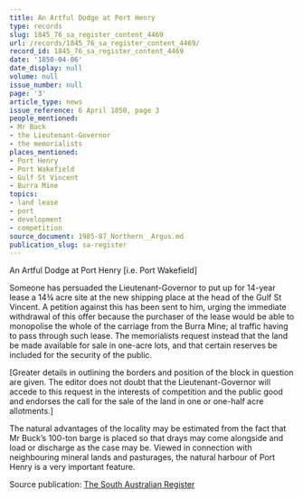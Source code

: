 ```yaml
---
title: An Artful Dodge at Port Henry
type: records
slug: 1845_76_sa_register_content_4469
url: /records/1845_76_sa_register_content_4469/
record_id: 1845_76_sa_register_content_4469
date: '1850-04-06'
date_display: null
volume: null
issue_number: null
page: '3'
article_type: news
issue_reference: 6 April 1850, page 3
people_mentioned:
- Mr Buck
- the Lieutenant-Governor
- the memorialists
places_mentioned:
- Port Henry
- Port Wakefield
- Gulf St Vincent
- Burra Mine
topics:
- land lease
- port
- development
- competition
source_document: 1985-87_Northern__Argus.md
publication_slug: sa-register
---
```


An Artful Dodge at Port Henry [i.e. Port Wakefield]

Someone has persuaded the Lieutenant-Governor to put up for 14-year lease a 14¾ acre site at the new shipping place at the head of the Gulf St Vincent.  A petition against this has been sent to him, urging the immediate withdrawal of this offer because the purchaser of the lease would be able to monopolise the whole of the carriage from the Burra Mine; al traffic having to pass through such lease.  The memorialists request instead that the land be made available for sale in one-acre lots, and that certain reserves be included for the security of the public.

[Greater details in outlining the borders and position of the block in question are given.  The editor does not doubt that the Lieutenant-Governor will accede to this request in the interests of competition and the public good and endorses the call for the sale of the land in one or one-half acre allotments.]

The natural advantages of the locality may be estimated from the fact that Mr Buck’s 100-ton barge is placed so that drays may come alongside and load or discharge as the case may be.  Viewed in connection with neighbouring mineral lands and pasturages, the natural harbour of Port Henry is a very important feature.

Source publication: [The South Australian Register](/publications/sa-register/)
